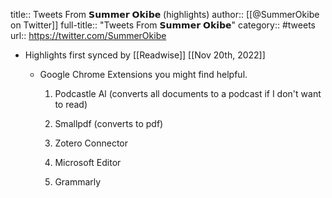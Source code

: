 title:: Tweets From 𝗦𝘂𝗺𝗺𝗲𝗿 𝗢𝗸𝗶𝗯𝗲 (highlights)
author:: [[@SummerOkibe on Twitter]]
full-title:: "Tweets From 𝗦𝘂𝗺𝗺𝗲𝗿 𝗢𝗸𝗶𝗯𝗲"
category:: #tweets
url:: https://twitter.com/SummerOkibe

- Highlights first synced by [[Readwise]] [[Nov 20th, 2022]]
	- Google Chrome Extensions you might find helpful.
	  
	  1. Podcastle Al (converts all documents to a podcast if I don't want to read)
	  
	  2. Smallpdf (converts to pdf)
	  
	  3. Zotero Connector
	  
	  4. Microsoft Editor
	  
	  5. Grammarly